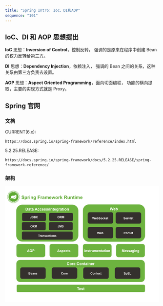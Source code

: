 ```yaml
---
title: "Spring Intro: Ioc、DI和AOP"
sequence: "101"
---
```


## IoC、DI 和 AOP 思想提出

**IoC** 思想：**Inversion of Control**，控制反转，
强调的是原来在程序中创建 Bean 的权力反转给第三方。

**DI** 思想：**Dependency Injection**，依赖注入，
强调的 Bean 之间的关系，这种关系由第三方负责去设置。

**AOP** 思想：**Aspect Oriented Programming**，面向切面编程，
功能的横向提取，主要的实现方式就是 Proxy。

## Spring 官网

### 文档

CURRENT(6.x):

```text
https://docs.spring.io/spring-framework/reference/index.html
```

5.2.25.RELEASE:

```text
https://docs.spring.io/spring-framework/docs/5.2.25.RELEASE/spring-framework-reference/
```

### 架构

![](/assets/images/spring/spring-overview.png)
